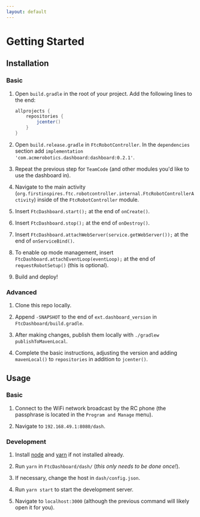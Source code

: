 ```yaml
---
layout: default
---
```


# Getting Started

## Installation

### Basic

1. Open `build.gradle` in the root of your project. Add the following lines to the end:

    ```groovy
    allprojects {
        repositories {
            jcenter()
        }
    }
    ```

1. Open `build.release.gradle` in `FtcRobotController`. In the `dependencies` section add `implementation 'com.acmerobotics.dashboard:dashboard:0.2.1'`.

1. Repeat the previous step for `TeamCode` (and other modules you'd like to use the dashboard in).

1. Navigate to the main activity (`org.firstinspires.ftc.robotcontroller.internal.FtcRobotControllerActivity`) inside of the `FtcRobotController` module.

1. Insert `FtcDashboard.start();` at the end of `onCreate()`.

1. Insert `FtcDashboard.stop();` at the end of `onDestroy()`.

1. Insert `FtcDashboard.attachWebServer(service.getWebServer());` at the end of `onServiceBind()`.

1. To enable op mode management, insert `FtcDashboard.attachEventLoop(eventLoop);` at the end of `requestRobotSetup()` (this is optional).

1. Build and deploy!

### Advanced

1. Clone this repo locally.

1. Append `-SNAPSHOT` to the end of `ext.dashboard_version` in `FtcDashboard/build.gradle`.

1. After making changes, publish them locally with `./gradlew publishToMavenLocal`.

1. Complete the basic instructions, adjusting the version and adding `mavenLocal()` to `repositories` in addition to `jcenter()`.

## Usage

### Basic

1. Connect to the WiFi network broadcast by the RC phone (the passphrase is located in the `Program and Manage` menu).

1. Navigate to `192.168.49.1:8080/dash`.

### Development

1. Install [node](https://nodejs.org/en/download/) and [yarn](https://yarnpkg.com/en/docs/install) if not installed already.

2. Run `yarn` in `FtcDashboard/dash/` (_this only needs to be done once!_).

3. If necessary, change the host in `dash/config.json`.

4. Run `yarn start` to start the development server.

5. Navigate to `localhost:3000` (although the previous command will likely open it for you).